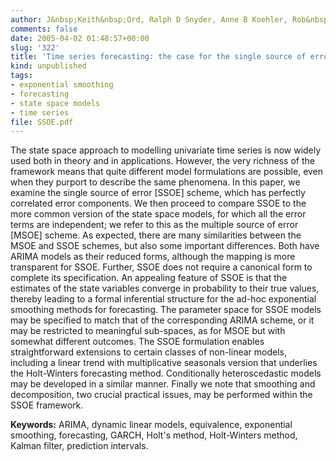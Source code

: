 ```yaml
---
author: J&nbsp;Keith&nbsp;Ord, Ralph D Snyder, Anne B Koehler, Rob&nbsp;J&nbsp;Hyndman, Mark Leeds
comments: false
date: 2005-04-02 01:48:57+00:00
slug: '322'
title: 'Time series forecasting: the case for the single source of error state space approach'
kind: unpublished
tags:
- exponential smoothing
- forecasting
- state space models
- time series
file: SSOE.pdf
---
```



The state space approach to modelling univariate time series is now widely used both in theory and in applications. However, the very richness of the framework means that quite different model formulations are possible, even when they purport to describe the same phenomena. In this paper, we examine the single source of error [SSOE] scheme, which has perfectly correlated error components. We then proceed to compare SSOE to the more common version of the state space models, for which all the error terms are independent; we refer to this as the multiple source of error [MSOE] scheme. As expected, there are many similarities between the MSOE and SSOE schemes, but also some important differences. Both have ARIMA models as their reduced forms, although the mapping is more transparent for SSOE. Further, SSOE does not require a canonical form to complete its specification. An appealing feature of SSOE is that the estimates of the state variables converge in probability to their true values, thereby leading to a formal inferential structure for the ad-hoc exponential smoothing methods for forecasting. The parameter space for SSOE models may be specified to match that of the corresponding ARIMA scheme, or it may be restricted to meaningful sub-spaces, as for MSOE but with somewhat different outcomes. The SSOE formulation enables straightforward extensions to certain classes of non-linear models, including a linear trend with multiplicative seasonals version that underlies the Holt-Winters forecasting method. Conditionally heteroscedastic models may be developed in a similar manner. Finally we note that smoothing and decomposition, two crucial practical issues, may be performed within the SSOE framework.

**Keywords:** ARIMA, dynamic linear models, equivalence, exponential smoothing, forecasting, GARCH, Holt's method, Holt-Winters method, Kalman filter, prediction intervals.


